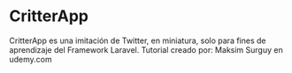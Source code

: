 # CritterApp

CritterApp es una imitación de Twitter, en miniatura, solo para fines de aprendizaje del Framework Laravel. 
Tutorial creado por: Maksim Surguy en udemy.com
